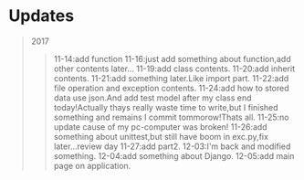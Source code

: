 # Updates

>2017
>>11-14:add function
>>11-16:just add something about function,add other contents later...
>>11-19:add class contents.
>>11-20:add inherit contents.
>>11-21:add something later.Like import part.
>>11-22:add file operation and exception contents.
>>11-24:add how to stored data use json.And add test model after my class end today!Actually thays really waste time to write,but I finished something and remains I commit tommorow!Thats all.
>>11-25:no update cause of my pc-computer was broken!
>>11-26:add something about unittest,but still have boom in exc.py,fix later...review day
>>11-27:add part2.
>>12-03:I'm back and modified something.
>>12-04:add something about Django.
>>12-05:add main page on application.
>>
